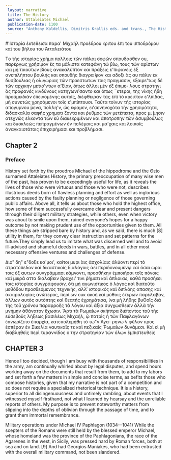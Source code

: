 ```yaml
---
 layout: narrative
 title: The History
 author: Attaleiates Michael
 publication-date: 1100
 source: "Anthony Kaldellis, Dimitris Krallis eds. and trans., The History of Michael Attaleiates (Washington D.C.: Dumbarton Oaks Medieval Library, 2012."
---
```


#'Ιστορία έκτεθεισα παρα' Μιχαήλ προέδρου κριτου έπι του ιπποδρόμου καὶ του βήλου του Άτταλειάτου

Τo τής ιστορίας χρήμα πολλοις τών πάλαι σοφών σπουδασθεν ου, παρέργως χρήσιμον ές τα μάλιστα κατεφάνη τώ βίω, τους τών αρίστων και μή τοιούτων βίους ανακαλύπτον και πράξεις ε'πιφανεις έξ ανεπιλήπτου βουλής και σπουδής διαγρα ́φον και αδοξι ́ας αυ πάλιν έκ δυσβουλιας ῆ ολιγωριας τών προεστωτων τοις πραγμασιν, εξαιρε'τως δέ τών αρχικην μετιο'ντων α'ξίαν, όπως άλλοι μέν έξ έπιμε- λους στρατηγι ́ας προφανές κινδύνους κατηγωνι'σαντο και όπως ¨ετεροι, της νίκης ήδη προσμειδιᾶν έπειγομένης αυτοῖς, διέφθειραν τὰς έπὶ τὸ κρειττον ε'λπίδας, μὴ συνετώς χρησάμενοι τοῖς ε'μπίπτουσι. Ταῦτα τοίνυν τής ιστορίας απογυμνου ́μενα, πολλη'ν, ώς εφαμεν, ει'σενηνοχότα τήν χρησιμότητα, διδασκαλία σαφής χρηματι ́ζοντα και ῤυθμος τών μετέπειτα, προς μι ́μησιν ατεχνώς ελκοντα τών εὖ διακεκριμένων και ἀποτροπην τών ἀσυμβούλως και δυσκλεώς πεπραγμένων έν πολέμοις και μα'χαις και λοιποῖς ἀναγκαιοτάτοις ἐπιχειρήμασι και προβλήμασι.


## Chapter 2
### Preface


History set forth by the proedros Michael οf the hippodrome and the Θείο surnamed Attaleiates
History, the primary preoccupation of many wise men of the past, has proven to be exceedingly useful for life, as it reveals the lives of those who were virtuous and those who were not, describes illustrious deeds born of flawless planning and effort as well as inglorious actions caused by the faulty planning or negligence of those governing public affairs. Above all, it tells us about those who hold the highest office, how some of them successfully overcame clear and present dangers through their diligent military strategies, while others, even when victory was about to smile upon them, ruined everyone’s hopes for a happy outcome by not making prudent use of the opportunities given to them. All these things are stripped bare by history and, as we said, there is much [8] utility in them, for they convey clear instruction and set patterns for the future.They simply lead us to imitate what was discerned well and to avoid ill-advised and shameful deeds in wars, battles, and in all other most necessary offensive ventures and challenges of defense.

Διο" δη" ε"δοξε κα'μοι', καίτοι μυρι ́αις ἀσχολίαις άλύοντι περὶ τὸ στρατόπεδον καὶ δικαστικοῖς διαλόγοις ἀεὶ περιδονουμένῳ καὶ ὅσαι ωραι τοις έξ αυτων συγγράμμασι κάμνοντι, προσθήκην έμποιήσαι τοῖς πόνοις καὶ μικρά αττα διαλαβειν βραχει' τινι ῤήματι καὶ ἁπλοικω, καθά προσήκει τοις ιστορίας συγγράφουσιν, ότι μὴ αγωνιστικος ὁ λόγος καὶ διατοῦτο μεθόδου προσδεόμενος τεχνικής, αλλ’ ιστορικός καὶ διπλόης απασης καὶ ἀκαιρολογίας ανώτερος, περὶ ων ουκ ακοή καὶ μύθοις έτέρων παρέλαβον, ἁλλων αυτὸς αυτὸπτης καὶ θεατής ἐχρημάτισα, ίνα μὴ λήθης βυΘοῖς διὰ τής τοῦ χρόνου παραρροῆς τὰ λόγου καὶ άξια συγχωσθειεν άλλὰ τὴν μνήμην ἀθάνατον ἔχωσιν.
Ἄρτι τὰ Ρωμαίων σκήπτρα διέποντος τοῦ τής εὐσεβοῦς λήξεως βασιλέως Μιχαήλ, ᾦ πατρἰς ὴ τών Παφλαγόνων έγνωρίζετο ἐπαρχία, κατεπολεμήθη τὸ τω"ν Άγα- ρηνω ́ν φῦλον προς ἐσπέραν έν Σικελία ναυτικαῖς τε καὶ πεζικαῖς Ῥωμαίων δυνάμεσι. Καὶ εἰ μὴ διαβληθεὶς περὶ τυραννίδος ο την στρατηγίαν τών όλων ἐμπιστευθεὶς


## CHAPTER 3
Hence I too decided, though I am busy with thousands of  responsibilities in the army, am continually whirled about by legal disputes, and spend hours working away on the documents that result from them, to add to my labors and set forth a few matters in simple and concise terms, as befits those who compose histories, given that my narrative is not part of a competition and so does not require a specialized rhetorical technique. It is a history, superior to all disingenuousness and untimely rambling, about events that I witnessed myself firsthand, not what I learned by hearsay and the unreliable reports of others. My purpose is to prevent noteworthy matters from slipping into the depths of oblivion through the passage of time, and to grant them immortal remembrance.

Military operations under Michael IV Paphlagon (1034—1041)
While the scepters of the Romans were still held by the blessed emperor Michael, whose homeland was the province of the Paphlagonians, the race of the Agarenes in the west, in Sicily, was pressed hard by Roman forces, both at sea and on land. [9] And had Georgios Maniakes, who had been entrusted with the overall military command, not been slandered.


